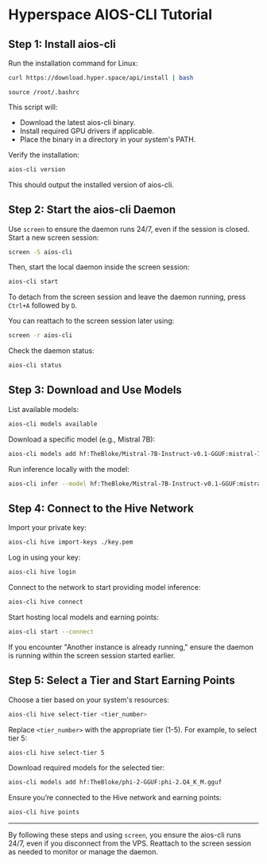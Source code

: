 # Hyperspace AIOS-CLI Tutorial

## Step 1: Install aios-cli
Run the installation command for Linux:

```bash
curl https://download.hyper.space/api/install | bash
```

```
source /root/.bashrc
```

This script will:
- Download the latest aios-cli binary.
- Install required GPU drivers if applicable.
- Place the binary in a directory in your system's PATH.

Verify the installation:

```bash
aios-cli version
```

This should output the installed version of aios-cli.

## Step 2: Start the aios-cli Daemon

Use `screen` to ensure the daemon runs 24/7, even if the session is closed. Start a new screen session:

```bash
screen -S aios-cli
```

Then, start the local daemon inside the screen session:

```bash
aios-cli start
```

To detach from the screen session and leave the daemon running, press `Ctrl+A` followed by `D`.

You can reattach to the screen session later using:

```bash
screen -r aios-cli
```

Check the daemon status:

```bash
aios-cli status
```

## Step 3: Download and Use Models

List available models:

```bash
aios-cli models available
```

Download a specific model (e.g., Mistral 7B):

```bash
aios-cli models add hf:TheBloke/Mistral-7B-Instruct-v0.1-GGUF:mistral-7b-instruct-v0.1.Q4_K_S.gguf
```

Run inference locally with the model:

```bash
aios-cli infer --model hf:TheBloke/Mistral-7B-Instruct-v0.1-GGUF:mistral-7b-instruct-v0.1.Q4_K_S.gguf --prompt "Can you explain the concept of hyperspace and its applications in science fiction?"
```

## Step 4: Connect to the Hive Network

Import your private key:

```bash
aios-cli hive import-keys ./key.pem
```

Log in using your key:

```bash
aios-cli hive login
```

Connect to the network to start providing model inference:

```bash
aios-cli hive connect
```

Start hosting local models and earning points:

```bash
aios-cli start --connect
```

If you encounter "Another instance is already running," ensure the daemon is running within the screen session started earlier.

## Step 5: Select a Tier and Start Earning Points

Choose a tier based on your system's resources:

```bash
aios-cli hive select-tier <tier_number>
```

Replace `<tier_number>` with the appropriate tier (1-5). For example, to select tier 5:

```bash
aios-cli hive select-tier 5
```

Download required models for the selected tier:

```bash
aios-cli models add hf:TheBloke/phi-2-GGUF:phi-2.Q4_K_M.gguf
```

Ensure you’re connected to the Hive network and earning points:

```bash
aios-cli hive points
```

---

By following these steps and using `screen`, you ensure the aios-cli runs 24/7, even if you disconnect from the VPS. Reattach to the screen session as needed to monitor or manage the daemon.

